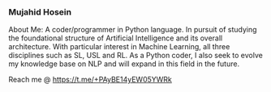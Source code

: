 ### Mujahid Hosein

About Me: 
A coder/programmer in Python language. In pursuit of studying the foundational structure of Artificial Intelligence and its overall architecture. With particular interest in Machine Learning, all three disciplines such as SL, USL and RL. As a Python coder, I also seek to evolve my knowledge base on NLP and will expand in this field in the future.

Reach me @ https://t.me/+PAyBE14yEW05YWRk

